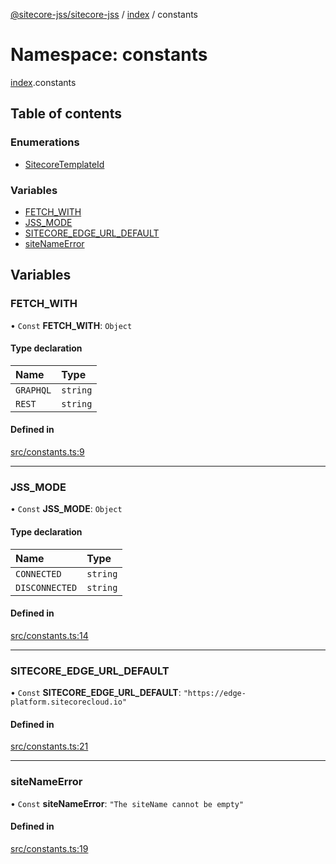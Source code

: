[@sitecore-jss/sitecore-jss](../README.md) / [index](index.md) / constants

# Namespace: constants

[index](index.md).constants

## Table of contents

### Enumerations

- [SitecoreTemplateId](../enums/index.constants.SitecoreTemplateId.md)

### Variables

- [FETCH_WITH](index.constants.md#fetch_with)
- [JSS_MODE](index.constants.md#jss_mode)
- [SITECORE_EDGE_URL_DEFAULT](index.constants.md#sitecore_edge_url_default)
- [siteNameError](index.constants.md#sitenameerror)

## Variables

### FETCH_WITH

• `Const` **FETCH_WITH**: `Object`

#### Type declaration

| Name      | Type     |
| :-------- | :------- |
| `GRAPHQL` | `string` |
| `REST`    | `string` |

#### Defined in

[src/constants.ts:9](https://github.com/Sitecore/jss/blob/0b8b1fca9/packages/sitecore-jss/src/constants.ts#L9)

---

### JSS_MODE

• `Const` **JSS_MODE**: `Object`

#### Type declaration

| Name           | Type     |
| :------------- | :------- |
| `CONNECTED`    | `string` |
| `DISCONNECTED` | `string` |

#### Defined in

[src/constants.ts:14](https://github.com/Sitecore/jss/blob/0b8b1fca9/packages/sitecore-jss/src/constants.ts#L14)

---

### SITECORE_EDGE_URL_DEFAULT

• `Const` **SITECORE_EDGE_URL_DEFAULT**: `"https://edge-platform.sitecorecloud.io"`

#### Defined in

[src/constants.ts:21](https://github.com/Sitecore/jss/blob/0b8b1fca9/packages/sitecore-jss/src/constants.ts#L21)

---

### siteNameError

• `Const` **siteNameError**: `"The siteName cannot be empty"`

#### Defined in

[src/constants.ts:19](https://github.com/Sitecore/jss/blob/0b8b1fca9/packages/sitecore-jss/src/constants.ts#L19)
